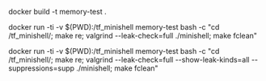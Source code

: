 

docker build -t memory-test .

docker run -ti -v $(PWD):/tf_minishell memory-test bash -c "cd /tf_minishell/; make re; valgrind --leak-check=full ./minishell; make fclean"

docker run -ti -v $(PWD):/tf_minishell memory-test bash -c "cd /tf_minishell/; make re; valgrind --leak-check=full --show-leak-kinds=all --suppressions=supp ./minishell; make fclean"
